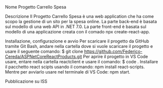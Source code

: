 Nome Progetto
Carrello Spesa

Descrizione
Il Progetto Carrello Spesa è una web application che ha come scopo la gestione di un sito per la spesa online.
La parte back-end è basata sul modello di una web API in .NET 7.0.
La parte front-end è basata sul modello di una applicazione creata con il comado npx create-react-app.

Installazione, configurazione e avvio
Per scaricare il progetto da GitHub tramite Git Bash,
andare nella cartella dove si vuole scaricare il progetto e usare il seguente comando:
$ git clone https://github.com/Federico-Cereda/ASPNetCoreReactProducts.git
Per aprire il progetto in VS Code usare, entare nella cartella reactclient e usare il comando: $ code .
Installare il pacchetto react scipts usando il comando: npm install react-scripts.
Mentre per avviarlo usare nel terminale di VS Code: npm start.

Pubblicazione su ISS

